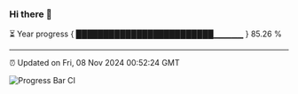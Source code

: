 ### Hi there 👋

⏳ Year progress { █████████████████████████▁▁▁▁▁ } 85.26 %

---

⏰ Updated on Fri, 08 Nov 2024 00:52:24 GMT

![Progress Bar CI](https://github.com/code-lakshay/GitHub-Actions-Demo/workflows/Progress%20Bar%20CI/badge.svg)
